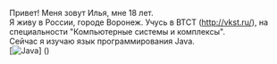 Привет!
Меня зовут Илья, мне 18 лет.    
Я живу в России, городе Воронеж. Учусь в ВТСТ (http://vkst.ru/), на специальности "Компьютерные системы и комплексы".    
Сейчас я изучаю язык программирования Java.    
[![Java](https://img.shields.io/badge/-java-489EEB?logo=java&style=flat-square&logocolor=white)] ()
